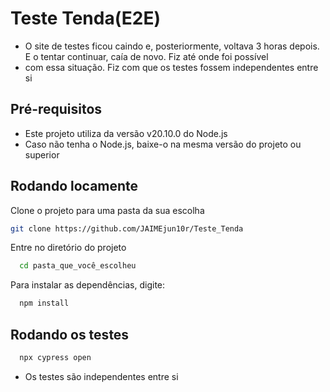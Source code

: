 # Teste Tenda(E2E) 
- O site de testes ficou caindo e, posteriormente, voltava 3 horas depois. E o tentar continuar, caía de novo. Fiz até onde foi possível
- com essa situação. Fiz com que os testes fossem independentes entre si
## Pré-requisitos
- Este projeto utiliza da versão v20.10.0 do Node.js
- Caso não tenha o Node.js, baixe-o na mesma versão do projeto ou superior

## Rodando locamente

Clone o projeto para uma pasta da sua escolha

```bash
git clone https://github.com/JAIMEjun10r/Teste_Tenda
```

Entre no diretório do projeto

```bash
  cd pasta_que_você_escolheu
```

Para instalar as dependências, digite:
```bash
  npm install
```

## Rodando os testes

```bash
  npx cypress open
```

- Os testes são independentes entre si
